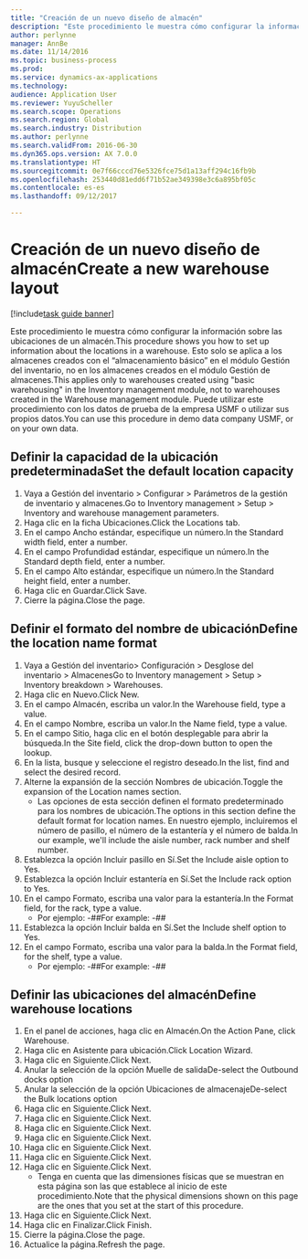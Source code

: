```yaml
---
title: "Creación de un nuevo diseño de almacén"
description: "Este procedimiento le muestra cómo configurar la información sobre las ubicaciones de un almacén."
author: perlynne
manager: AnnBe
ms.date: 11/14/2016
ms.topic: business-process
ms.prod: 
ms.service: dynamics-ax-applications
ms.technology: 
audience: Application User
ms.reviewer: YuyuScheller
ms.search.scope: Operations
ms.search.region: Global
ms.search.industry: Distribution
ms.author: perlynne
ms.search.validFrom: 2016-06-30
ms.dyn365.ops.version: AX 7.0.0
ms.translationtype: HT
ms.sourcegitcommit: 0e7f66cccd76e5326fce75d1a13aff294c16fb9b
ms.openlocfilehash: 253440d81edd6f71b52ae349398e3c6a895bf05c
ms.contentlocale: es-es
ms.lasthandoff: 09/12/2017

---
```

# <a name="create-a-new-warehouse-layout"></a><span data-ttu-id="87f51-103">Creación de un nuevo diseño de almacén</span><span class="sxs-lookup"><span data-stu-id="87f51-103">Create a new warehouse layout</span></span>

[!include[task guide banner](../../includes/task-guide-banner.md)]

<span data-ttu-id="87f51-104">Este procedimiento le muestra cómo configurar la información sobre las ubicaciones de un almacén.</span><span class="sxs-lookup"><span data-stu-id="87f51-104">This procedure shows you how to set up information about the locations in a warehouse.</span></span> <span data-ttu-id="87f51-105">Esto solo se aplica a los almacenes creados con el “almacenamiento básico” en el módulo Gestión del inventario, no en los almacenes creados en el módulo Gestión de almacenes.</span><span class="sxs-lookup"><span data-stu-id="87f51-105">This applies only to warehouses created using "basic warehousing" in the Inventory management module, not to warehouses created in the Warehouse management module.</span></span> <span data-ttu-id="87f51-106">Puede utilizar este procedimiento con los datos de prueba de la empresa USMF o utilizar sus propios datos.</span><span class="sxs-lookup"><span data-stu-id="87f51-106">You can use this procedure in demo data company USMF, or on your own data.</span></span>


## <a name="set-the-default-location-capacity"></a><span data-ttu-id="87f51-107">Definir la capacidad de la ubicación predeterminada</span><span class="sxs-lookup"><span data-stu-id="87f51-107">Set the default location capacity</span></span>
1. <span data-ttu-id="87f51-108">Vaya a Gestión del inventario > Configurar > Parámetros de la gestión de inventario y almacenes.</span><span class="sxs-lookup"><span data-stu-id="87f51-108">Go to Inventory management > Setup > Inventory and warehouse management parameters.</span></span>
2. <span data-ttu-id="87f51-109">Haga clic en la ficha Ubicaciones.</span><span class="sxs-lookup"><span data-stu-id="87f51-109">Click the Locations tab.</span></span>
3. <span data-ttu-id="87f51-110">En el campo Ancho estándar, especifique un número.</span><span class="sxs-lookup"><span data-stu-id="87f51-110">In the Standard width field, enter a number.</span></span>
4. <span data-ttu-id="87f51-111">En el campo Profundidad estándar, especifique un número.</span><span class="sxs-lookup"><span data-stu-id="87f51-111">In the Standard depth field, enter a number.</span></span>
5. <span data-ttu-id="87f51-112">En el campo Alto estándar, especifique un número.</span><span class="sxs-lookup"><span data-stu-id="87f51-112">In the Standard height field, enter a number.</span></span>
6. <span data-ttu-id="87f51-113">Haga clic en Guardar.</span><span class="sxs-lookup"><span data-stu-id="87f51-113">Click Save.</span></span>
7. <span data-ttu-id="87f51-114">Cierre la página.</span><span class="sxs-lookup"><span data-stu-id="87f51-114">Close the page.</span></span>

## <a name="define-the-location-name-format"></a><span data-ttu-id="87f51-115">Definir el formato del nombre de ubicación</span><span class="sxs-lookup"><span data-stu-id="87f51-115">Define the location name format</span></span>
1. <span data-ttu-id="87f51-116">Vaya a Gestión del inventario> Configuración > Desglose del inventario > Almacenes</span><span class="sxs-lookup"><span data-stu-id="87f51-116">Go to Inventory management > Setup > Inventory breakdown > Warehouses.</span></span>
2. <span data-ttu-id="87f51-117">Haga clic en Nuevo.</span><span class="sxs-lookup"><span data-stu-id="87f51-117">Click New.</span></span>
3. <span data-ttu-id="87f51-118">En el campo Almacén, escriba un valor.</span><span class="sxs-lookup"><span data-stu-id="87f51-118">In the Warehouse field, type a value.</span></span>
4. <span data-ttu-id="87f51-119">En el campo Nombre, escriba un valor.</span><span class="sxs-lookup"><span data-stu-id="87f51-119">In the Name field, type a value.</span></span>
5. <span data-ttu-id="87f51-120">En el campo Sitio, haga clic en el botón desplegable para abrir la búsqueda.</span><span class="sxs-lookup"><span data-stu-id="87f51-120">In the Site field, click the drop-down button to open the lookup.</span></span>
6. <span data-ttu-id="87f51-121">En la lista, busque y seleccione el registro deseado.</span><span class="sxs-lookup"><span data-stu-id="87f51-121">In the list, find and select the desired record.</span></span>
7. <span data-ttu-id="87f51-122">Alterne la expansión de la sección Nombres de ubicación.</span><span class="sxs-lookup"><span data-stu-id="87f51-122">Toggle the expansion of the Location names section.</span></span>
    * <span data-ttu-id="87f51-123">Las opciones de esta sección definen el formato predeterminado para los nombres de ubicación.</span><span class="sxs-lookup"><span data-stu-id="87f51-123">The options in this section define the default format for location names.</span></span> <span data-ttu-id="87f51-124">En nuestro ejemplo, incluiremos el número de pasillo, el número de la estantería y el número de balda.</span><span class="sxs-lookup"><span data-stu-id="87f51-124">In our example, we'll include the aisle number, rack number and shelf number.</span></span>  
8. <span data-ttu-id="87f51-125">Establezca la opción Incluir pasillo en Sí.</span><span class="sxs-lookup"><span data-stu-id="87f51-125">Set the Include aisle option to Yes.</span></span>
9. <span data-ttu-id="87f51-126">Establezca la opción Incluir estantería en Sí.</span><span class="sxs-lookup"><span data-stu-id="87f51-126">Set the Include rack option to Yes.</span></span>
10. <span data-ttu-id="87f51-127">En el campo Formato, escriba una valor para la estantería.</span><span class="sxs-lookup"><span data-stu-id="87f51-127">In the Format field, for the rack, type a value.</span></span>
    * <span data-ttu-id="87f51-128">Por ejemplo: -##</span><span class="sxs-lookup"><span data-stu-id="87f51-128">For example: -##</span></span>  
11. <span data-ttu-id="87f51-129">Establezca la opción Incluir balda en Sí.</span><span class="sxs-lookup"><span data-stu-id="87f51-129">Set the Include shelf option to Yes.</span></span>
12. <span data-ttu-id="87f51-130">En el campo Formato, escriba una valor para la balda.</span><span class="sxs-lookup"><span data-stu-id="87f51-130">In the Format field, for the shelf, type a value.</span></span>
    * <span data-ttu-id="87f51-131">Por ejemplo: -##</span><span class="sxs-lookup"><span data-stu-id="87f51-131">For example: -##</span></span>  

## <a name="define-warehouse-locations"></a><span data-ttu-id="87f51-132">Definir las ubicaciones del almacén</span><span class="sxs-lookup"><span data-stu-id="87f51-132">Define warehouse locations</span></span>
1. <span data-ttu-id="87f51-133">En el panel de acciones, haga clic en Almacén.</span><span class="sxs-lookup"><span data-stu-id="87f51-133">On the Action Pane, click Warehouse.</span></span>
2. <span data-ttu-id="87f51-134">Haga clic en Asistente para ubicación.</span><span class="sxs-lookup"><span data-stu-id="87f51-134">Click Location Wizard.</span></span>
3. <span data-ttu-id="87f51-135">Haga clic en Siguiente.</span><span class="sxs-lookup"><span data-stu-id="87f51-135">Click Next.</span></span>
4. <span data-ttu-id="87f51-136">Anular la selección de la opción Muelle de salida</span><span class="sxs-lookup"><span data-stu-id="87f51-136">De-select the Outbound docks option</span></span>
5. <span data-ttu-id="87f51-137">Anular la selección de la opción Ubicaciones de almacenaje</span><span class="sxs-lookup"><span data-stu-id="87f51-137">De-select the Bulk locations option</span></span>
6. <span data-ttu-id="87f51-138">Haga clic en Siguiente.</span><span class="sxs-lookup"><span data-stu-id="87f51-138">Click Next.</span></span>
7. <span data-ttu-id="87f51-139">Haga clic en Siguiente.</span><span class="sxs-lookup"><span data-stu-id="87f51-139">Click Next.</span></span>
8. <span data-ttu-id="87f51-140">Haga clic en Siguiente.</span><span class="sxs-lookup"><span data-stu-id="87f51-140">Click Next.</span></span>
9. <span data-ttu-id="87f51-141">Haga clic en Siguiente.</span><span class="sxs-lookup"><span data-stu-id="87f51-141">Click Next.</span></span>
10. <span data-ttu-id="87f51-142">Haga clic en Siguiente.</span><span class="sxs-lookup"><span data-stu-id="87f51-142">Click Next.</span></span>
11. <span data-ttu-id="87f51-143">Haga clic en Siguiente.</span><span class="sxs-lookup"><span data-stu-id="87f51-143">Click Next.</span></span>
12. <span data-ttu-id="87f51-144">Haga clic en Siguiente.</span><span class="sxs-lookup"><span data-stu-id="87f51-144">Click Next.</span></span>
    * <span data-ttu-id="87f51-145">Tenga en cuenta que las dimensiones físicas que se muestran en esta página son las que establece al inicio de este procedimiento.</span><span class="sxs-lookup"><span data-stu-id="87f51-145">Note that the physical dimensions shown on this page are the ones that you set at the start of this procedure.</span></span>  
13. <span data-ttu-id="87f51-146">Haga clic en Siguiente.</span><span class="sxs-lookup"><span data-stu-id="87f51-146">Click Next.</span></span>
14. <span data-ttu-id="87f51-147">Haga clic en Finalizar.</span><span class="sxs-lookup"><span data-stu-id="87f51-147">Click Finish.</span></span>
15. <span data-ttu-id="87f51-148">Cierre la página.</span><span class="sxs-lookup"><span data-stu-id="87f51-148">Close the page.</span></span>
16. <span data-ttu-id="87f51-149">Actualice la página.</span><span class="sxs-lookup"><span data-stu-id="87f51-149">Refresh the page.</span></span>

